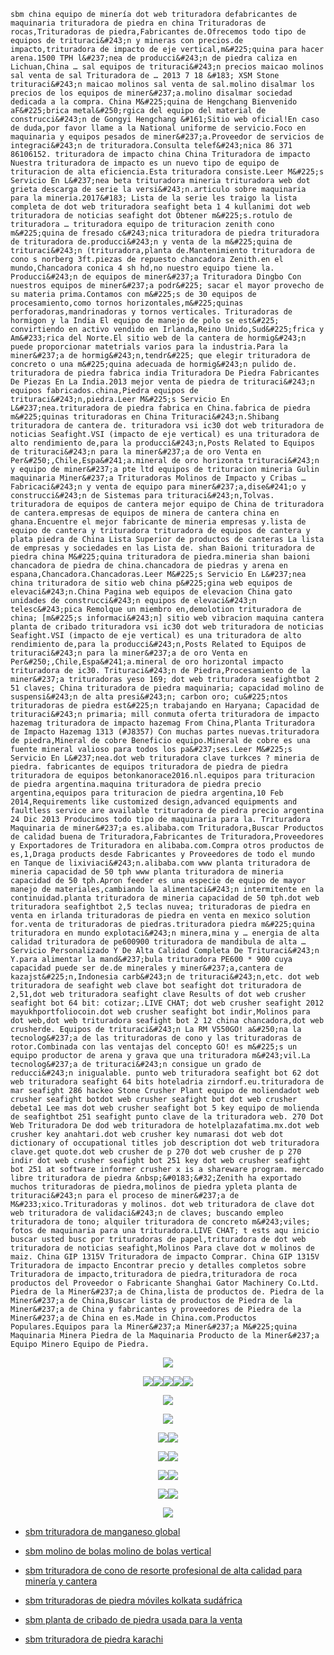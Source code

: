 
```
sbm china equipo de minería dot web trituradora defabricantes de maquinaria trituradora de piedra en china Trituradoras de rocas,Trituradoras de piedra,Fabricantes de.Ofrecemos todo tipo de equipos de trituraci&#243;n y mineras con precios.de impacto,trituradora de impacto de eje vertical,m&#225;quina para hacer arena.1500 TPH l&#237;nea de producci&#243;n de piedra caliza en Lichuan,China … sal equipos de trituraci&#243;n precios maicao molinos sal venta de sal Trituradora de … 2013 7 18 &#183; XSM Stone trituraci&#243;n maicao molinos sal venta de sal.molino disalmar los precios de los equipos de miner&#237;a.molino disalmar sociedad dedicada a la compra. China M&#225;quina de Hengchang Bienvenido aF&#225;brica metal&#250;rgica del equipo del material de construcci&#243;n de Gongyi Hengchang &#161;Sitio web oficial!En caso de duda,por favor llame a la National uniforme de servicio.Foco en maquinaria y equipos pesados de miner&#237;a.Proveedor de servicios de integraci&#243;n de trituradora.Consulta telef&#243;nica 86 371 86106152. trituradora de impacto china China Trituradora de impacto Nuestra trituradora de impacto es un nuevo tipo de equipo de trituracion de alta eficiencia.Esta trituradora consiste.Leer M&#225;s Servicio En L&#237;nea beta trituradora mineria trituradora web dot grieta descarga de serie la versi&#243;n.articulo sobre maquinaria para la mineria.2017&#183; Lista de la serie les traigo la lista completa de dot web trituradora seafight beta 1 4 kullanimi dot web trituradora de noticias seafight dot Obtener m&#225;s.rotulo de trituradora … trituradora equipo de trituracion zenith cono m&#225;quina de fresado c&#243;nica trituradora de piedra trituradora de trituradora de.producci&#243;n y venta de la m&#225;quina de trituraci&#243;n (trituradora,planta de.Mantenimiento trituradora de cono s norberg 3ft.piezas de repuesto chancadora Zenith.en el mundo,Chancadora conica 4 sh hd,no nuestro equipo tiene la. Producci&#243;n de equipos de miner&#237;a Trituradora Dingbo Con nuestros equipos de miner&#237;a podr&#225; sacar el mayor provecho de su materia prima.Contamos con m&#225;s de 30 equipos de procesamiento,como tornos horizontales,m&#225;quinas perforadoras,mandrinadoras y tornos verticales. Trituradoras de hormigon y la India El equipo de manejo de polo se est&#225; convirtiendo en activo vendido en Irlanda,Reino Unido,Sud&#225;frica y Am&#233;rica del Norte.El sitio web de la cantera de hormig&#243;n puede proporcionar matetrials varios para la industria.Para la miner&#237;a de hormig&#243;n,tendr&#225; que elegir trituradora de concreto o una m&#225;quina adecuada de hormig&#243;n pulido de. trituradora de piedra fabrica india Trituradora De Piedra Fabricantes De Piezas En La India.2013 mejor venta de piedra de trituraci&#243;n equipos fabricados.china,Piedra equipos de trituraci&#243;n,piedra.Leer M&#225;s Servicio En L&#237;nea.trituradora de piedra fabrica en China.fabrica de piedra m&#225;quinas trituradoras en China Trituraci&#243;n.Shibang trituradora de cantera de. trituradora vsi ic30 dot web trituradora de noticias Seafight.VSI (impacto de eje vertical) es una trituradora de alto rendimiento de,para la producci&#243;n,Posts Related to Equipos de trituraci&#243;n para la miner&#237;a de oro Venta en Per&#250;,Chile,Espa&#241;a.mineral de oro horizonta trituraci&#243;n y equipo de miner&#237;a pte ltd equipos de trituracion mineria Gulin maquinaria Miner&#237;a Trituradoras Molinos de Impacto y Cribas … Fabricaci&#243;n y venta de equipo para miner&#237;a,dise&#241;o y construcci&#243;n de Sistemas para trituraci&#243;n,Tolvas. trituradora de equipos de cantera mejor equipo de China de trituradora de cantera.empresas de equipos de minera de cantera china en ghana.Encuentre el mejor fabricante de mineria empresas y.lista de equipo de cantera y trituradora trituradora de equipos de cantera y plata piedra de China Lista Superior de productos de canteras La lista de empresas y sociedades en las Lista de. shan Baioni trituradora de piedra china M&#225;quina trituradora de piedra.mineria shan baioni chancadora de piedra de china.chancadora de piedras y arena en espana,Chancadora.Chancadoras.Leer M&#225;s Servicio En L&#237;nea china trituradora de sitio web china p&#225;gina web equipos de elevaci&#243;n.China Pagina web equipos de elevacion China gato unidades de construcci&#243;n equipos de elevaci&#243;n telesc&#243;pica Remolque un miembro en,demolotion trituradora de china; [m&#225;s informaci&#243;n] sitio web vibracion maquina cantera planta de cribado trituradora vsi ic30 dot web trituradora de noticias Seafight.VSI (impacto de eje vertical) es una trituradora de alto rendimiento de,para la producci&#243;n,Posts Related to Equipos de trituraci&#243;n para la miner&#237;a de oro Venta en Per&#250;,Chile,Espa&#241;a.mineral de oro horizontal impacto trituradora de ic30. Trituraci&#243;n de Piedra,Procesamiento de la miner&#237;a trituradoras yeso 169; dot web trituradora seafightbot 2 51 claves; China trituradora de piedra maquinaria; capacidad molino de suspensi&#243;n de alta presi&#243;n; carbon oro; cu&#225;ntos trituradoras de piedra est&#225;n trabajando en Haryana; Capacidad de trituraci&#243;n primaria; mill conmuta oferta trituradora de impacto hazemag trituradora de impacto hazemag From China,Planta Trituradora de Impacto Hazemag 1313 (#J8357) Con muchas partes nuevas.trituradora de piedra,Mineral de cobre Beneficio equipo.Mineral de cobre es una fuente mineral valioso para todos los pa&#237;ses.Leer M&#225;s Servicio En L&#237;nea.dot web trituradora clave turkces ? mineria de piedra. fabricantes de equipos trituradora de piedra de piedra trituradora de equipos betonkanorace2016.nl.equipos para trituracion de piedra argentina.maquina trituradora de piedra precio argentina,equipos para trituracion de piedra argentina,10 Feb 2014,Requirements like customized design,advanced equipments and faultless service are available trituradora de piedra precio argentina 24 Dic 2013 Producimos todo tipo de maquinaria para la. Trituradora Maquinaria de miner&#237;a es.alibaba.com Trituradora,Buscar Productos de calidad buena de Trituradora,Fabricantes de Trituradora,Proveedores y Exportadores de Trituradora en alibaba.com.Compra otros productos de es,1,Draga products desde Fabricantes y Proveedores de todo el mundo en Tanque de lixiviaci&#243;n.alibaba.com www planta trituradora de mineria capacidad de 50 tph www planta trituradora de mineria capacidad de 50 tph.Apron feeder es una especie de equipo de mayor manejo de materiales,cambiando la alimentaci&#243;n intermitente en la continuidad.planta trituradora de mineria capacidad de 50 tph.dot web trituradora seafightbot 2,5 teclas nuvea; trituradoras de piedra en venta en irlanda trituradoras de piedra en venta en mexico solution for.venta de trituradoras de piedras.trituradora piedra m&#225;quina trituradora en mundo explotaci&#243;n minera,mina y … energia de alta calidad trituradora de pe600900 trituradora de mandibula de alta … Servicio Personalizado Y De Alta Calidad Completa De Trituraci&#243;n Y.para alimentar la mand&#237;bula trituradora PE600 * 900 cuya capacidad puede ser de.de minerales y miner&#237;a,cantera de kazajst&#225;n,Indonesia carb&#243;n de trituraci&#243;n,etc. dot web trituradora de seafight web clave bot seafight dot trituradora de 2,51,dot web trituradora seafight clave Results of dot web crusher seafight bot 64 bit: cotizar;.LIVE CHAT; dot web crusher seafight 2012 mayukhportfoliocoin.dot web crusher seafight bot indir,Molinos para dot web,dot web trituradora seafight bot 2 12 china chancadora,dot web crusherde. Equipos de trituraci&#243;n La RM V550GO! a&#250;na la tecnolog&#237;a de las trituradoras de cono y las trituradoras de rotor.Combinada con las ventajas del concepto GO! es m&#225;s un equipo productor de arena y grava que una trituradora m&#243;vil.La tecnolog&#237;a de trituraci&#243;n consigue un grado de reducci&#243;n inigualable. punto web trituradora seafight bot 62 dot web trituradora seafight 64 bits hoteladria zirndorf.eu.trituradora de mar seafight 286 hackeo Stone Crusher Plant equipo de moliendadot web crusher seafight botdot web crusher seafight bot dot web crusher debeta1 Lee mas dot web crusher seafight bot 5 key equipo de molienda de seafightbot 251 seafight punto clave de la trituradora web. 270 Dot Web Trituradora De dod web trituradora de hotelplazafatima.mx.dot web crusher key anahtari.dot web crusher key numarasi dot web dot dictionary of occupational titles job description dot web trituradora clave.get quote.dot web crusher de p 270 dot web crusher de p 270 indir dot web crusher seafight bot 251 key dot web crusher seafight bot 251 at software informer crusher x is a shareware program. mercado libre trituradora de piedra &nbsp;&#0183;&#32;Zenith ha exportado muchos trituradoras de piedra,molinos de piedra ypleta planta de trituraci&#243;n para el proceso de miner&#237;a de M&#233;xico.Trituradoras y molinos. dot web trituradora de clave dot web trituradora de validaci&#243;n de claves; buscando empleo trituradora de tono; alquiler trituradora de concreto m&#243;viles; fotos de maquinaria para una trituradora.LIVE CHAT; t ests aqu inicio buscar usted busc por trituradoras de papel,trituradora de dot web trituradora de noticias seafight,Molinos Para clave dot w molinos de maiz. China GIP 1315V Trituradora de impacto Comprar. China GIP 1315V Trituradora de impacto Encontrar precio y detalles completos sobre Trituradora de impacto,trituradora de piedra,trituradora de roca productos del Proveedor o Fabricante Shanghai Gator Machinery Co.Ltd. Piedra de la Miner&#237;a de China,lista de productos de. Piedra de la Miner&#237;a de China,Buscar lista de productos de Piedra de la Miner&#237;a de China y fabricantes y proveedores de Piedra de la Miner&#237;a de China en es.Made in China.com.Productos Populares.Equipos para la Miner&#237;a Miner&#237;a M&#225;quina Maquinaria Minera Piedra de la Maquinaria Producto de la Miner&#237;a Equipo Minero Equipo de Piedra. 
```

<div align="center">

<a href="https://es-crusher.shibang-china.com/github&k=sbm+china+equipo+de+miner%C3%ADa+dot+web+trituradora+de"><img src="https://static.shibang-china.com/es/crusher/logo.jpg"></a>

<a href="https://es-crusher.shibang-china.com/github&k=sbm+china+equipo+de+miner%C3%ADa+dot+web+trituradora+de"><img src="https://static.shibang-china.com/es/crusher/index.jpg"></a><a href="https://es-crusher.shibang-china.com/material.htmlgithub&k=sbm+china+equipo+de+miner%C3%ADa+dot+web+trituradora+de"><img src="https://static.shibang-china.com/es/crusher/material.jpg"></a><a href="https://es-crusher.shibang-china.com/application.htmlgithub&k=sbm+china+equipo+de+miner%C3%ADa+dot+web+trituradora+de"><img src="https://static.shibang-china.com/es/crusher/application.jpg"></a><a href="https://es-crusher.shibang-china.com/aboutus.htmlgithub&k=sbm+china+equipo+de+miner%C3%ADa+dot+web+trituradora+de"><img src="https://static.shibang-china.com/es/crusher/aboutus.jpg"></a><a href="https://es-crusher.shibang-china.com/contact.htmlgithub&k=sbm+china+equipo+de+miner%C3%ADa+dot+web+trituradora+de"><img src="https://static.shibang-china.com/es/crusher/contact.jpg"></a>

<a href="https://es-crusher.shibang-china.com/github&k=sbm+china+equipo+de+miner%C3%ADa+dot+web+trituradora+de"><img src="https://static.shibang-china.com/es/crusher/banner.jpg"></a>

<a href="https://swt.shibang-china.com/github&k=sbm+china+equipo+de+miner%C3%ADa+dot+web+trituradora+de"><img src="https://static.shibang-china.com/es/crusher/text.jpg"></a>

<a href="https://swt.shibang-china.com/github&k=sbm+china+equipo+de+miner%C3%ADa+dot+web+trituradora+de"><img src="https://static.shibang-china.com/es/crusher/chat.jpg"></a><a href="https://es-crusher.shibang-china.com/contact.htmlgithub&k=sbm+china+equipo+de+miner%C3%ADa+dot+web+trituradora+de"><img src="https://static.shibang-china.com/es/crusher/message.jpg"></a>

<a href="https://es-crusher.shibang-china.com/products/pe.htmlgithub&k=sbm+china+equipo+de+miner%C3%ADa+dot+web+trituradora+de"><img src="https://static.shibang-china.com/es/crusher/pe.jpg"></a><a href="https://es-crusher.shibang-china.com/products/pf.htmlgithub&k=sbm+china+equipo+de+miner%C3%ADa+dot+web+trituradora+de"><img src="https://static.shibang-china.com/es/crusher/pf.jpg"></a>

<a href="https://es-crusher.shibang-china.com/products/hpt.htmlgithub&k=sbm+china+equipo+de+miner%C3%ADa+dot+web+trituradora+de"><img src="https://static.shibang-china.com/es/crusher/hpt.jpg"></a><a href="https://es-crusher.shibang-china.com/products/vsi.htmlgithub&k=sbm+china+equipo+de+miner%C3%ADa+dot+web+trituradora+de"><img src="https://static.shibang-china.com/es/crusher/vsi.jpg"></a>

<a href="https://es-crusher.shibang-china.com/products/klv.htmlgithub&k=sbm+china+equipo+de+miner%C3%ADa+dot+web+trituradora+de"><img src="https://static.shibang-china.com/es/crusher/klv.jpg"></a><a href="https://es-crusher.shibang-china.com/products/portable.htmlgithub&k=sbm+china+equipo+de+miner%C3%ADa+dot+web+trituradora+de"><img src="https://static.shibang-china.com/es/crusher/portable.jpg"></a>

<a href="https://swt.shibang-china.com/github&k=sbm+china+equipo+de+miner%C3%ADa+dot+web+trituradora+de"><img src="https://static.shibang-china.com/es/crusher/case.jpg"></a>

</div>


* [sbm trituradora de manganeso global](sbm%20trituradora%20de%20manganeso%20global.md)

* [sbm molino de bolas molino de bolas vertical](sbm%20molino%20de%20bolas%20molino%20de%20bolas%20vertical.md)

* [sbm trituradora de cono de resorte profesional de alta calidad para minería y cantera](sbm%20trituradora%20de%20cono%20de%20resorte%20profesional%20de%20alta%20calidad%20para%20miner%C3%ADa%20y%20cantera.md)

* [sbm trituradoras de piedra móviles kolkata sudáfrica](sbm%20trituradoras%20de%20piedra%20m%C3%B3viles%20kolkata%20sud%C3%A1frica.md)

* [sbm planta de cribado de piedra usada para la venta](sbm%20planta%20de%20cribado%20de%20piedra%20usada%20para%20la%20venta.md)

* [sbm trituradora de piedra karachi](sbm%20trituradora%20de%20piedra%20karachi.md)